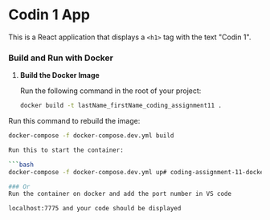 # Codin 1 App

This is a React application that displays a `<h1>` tag with the text "Codin 1".

### Build and Run with Docker

1. **Build the Docker Image**

   Run the following command in the root of your project:

   ```bash
   docker build -t lastName_firstName_coding_assignment11 .

  Run this  command to rebuild the image:

   ```bash
   docker-compose -f docker-compose.dev.yml build

  Run this to start the container:

  ```bash
  docker-compose -f docker-compose.dev.yml up# coding-assignment-11-docker-file

### Or
   Run the container on docker and add the port number in VS code

   localhost:7775 and your code should be displayed